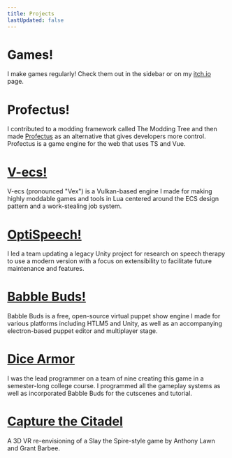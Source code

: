 ```yaml
---
title: Projects
lastUpdated: false
---
```

# Games!

I make games regularly! Check them out in the sidebar or on my [itch.io](https://thepaperpilot.itch.io/) page.

# Profectus!

I contributed to a modding framework called The Modding Tree and then made [Profectus](https://moddingtree.com) as an alternative that gives developers more control. Profectus is a game engine for the web that uses TS and Vue.

# [V-ecs!](./vecs/)

V-ecs (pronounced "Vex") is a Vulkan-based engine I made for making highly moddable games and tools in Lua centered around the ECS design pattern and a work-stealing job system.

# [OptiSpeech!](./optispeech/)

I led a team updating a legacy Unity project for research on speech therapy to use a modern version with a focus on extensibility to facilitate future maintenance and features.

# [Babble Buds!](./babble/)

Babble Buds is a free, open-source virtual puppet show engine I made for various platforms including HTLM5 and Unity, as well as an accompanying electron-based puppet editor and multiplayer stage.

# [Dice Armor](./dice/)

I was the lead programmer on a team of nine creating this game in a semester-long college course. I programmed all the gameplay systems as well as incorporated Babble Buds for the cutscenes and tutorial.

# [Capture the Citadel](./citadel/)

A 3D VR re-envisioning of a Slay the Spire-style game by Anthony Lawn and Grant Barbee.
